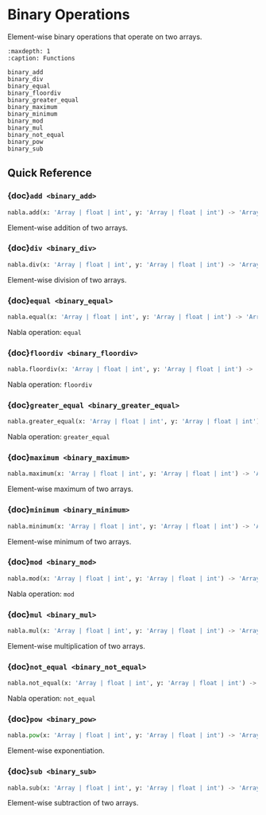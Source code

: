# Binary Operations

Element-wise binary operations that operate on two arrays.

```{toctree}
:maxdepth: 1
:caption: Functions

binary_add
binary_div
binary_equal
binary_floordiv
binary_greater_equal
binary_maximum
binary_minimum
binary_mod
binary_mul
binary_not_equal
binary_pow
binary_sub
```

## Quick Reference

### {doc}`add <binary_add>`

```python
nabla.add(x: 'Array | float | int', y: 'Array | float | int') -> 'Array'
```

Element-wise addition of two arrays.

### {doc}`div <binary_div>`

```python
nabla.div(x: 'Array | float | int', y: 'Array | float | int') -> 'Array'
```

Element-wise division of two arrays.

### {doc}`equal <binary_equal>`

```python
nabla.equal(x: 'Array | float | int', y: 'Array | float | int') -> 'Array'
```

Nabla operation: `equal`

### {doc}`floordiv <binary_floordiv>`

```python
nabla.floordiv(x: 'Array | float | int', y: 'Array | float | int') -> 'Array'
```

Nabla operation: `floordiv`

### {doc}`greater_equal <binary_greater_equal>`

```python
nabla.greater_equal(x: 'Array | float | int', y: 'Array | float | int') -> 'Array'
```

Nabla operation: `greater_equal`

### {doc}`maximum <binary_maximum>`

```python
nabla.maximum(x: 'Array | float | int', y: 'Array | float | int') -> 'Array'
```

Element-wise maximum of two arrays.

### {doc}`minimum <binary_minimum>`

```python
nabla.minimum(x: 'Array | float | int', y: 'Array | float | int') -> 'Array'
```

Element-wise minimum of two arrays.

### {doc}`mod <binary_mod>`

```python
nabla.mod(x: 'Array | float | int', y: 'Array | float | int') -> 'Array'
```

Nabla operation: `mod`

### {doc}`mul <binary_mul>`

```python
nabla.mul(x: 'Array | float | int', y: 'Array | float | int') -> 'Array'
```

Element-wise multiplication of two arrays.

### {doc}`not_equal <binary_not_equal>`

```python
nabla.not_equal(x: 'Array | float | int', y: 'Array | float | int') -> 'Array'
```

Nabla operation: `not_equal`

### {doc}`pow <binary_pow>`

```python
nabla.pow(x: 'Array | float | int', y: 'Array | float | int') -> 'Array'
```

Element-wise exponentiation.

### {doc}`sub <binary_sub>`

```python
nabla.sub(x: 'Array | float | int', y: 'Array | float | int') -> 'Array'
```

Element-wise subtraction of two arrays.

